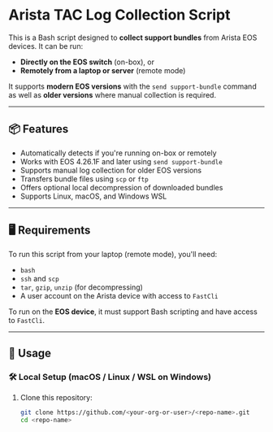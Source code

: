 # Arista TAC Log Collection Script

This is a Bash script designed to **collect support bundles** from Arista EOS devices. It can be run:
- **Directly on the EOS switch** (on-box), or
- **Remotely from a laptop or server** (remote mode)

It supports **modern EOS versions** with the `send support-bundle` command as well as **older versions** where manual collection is required.

---

## 📦 Features

- Automatically detects if you're running on-box or remotely
- Works with EOS 4.26.1F and later using `send support-bundle`
- Supports manual log collection for older EOS versions
- Transfers bundle files using `scp` or `ftp`
- Offers optional local decompression of downloaded bundles
- Supports Linux, macOS, and Windows WSL

---

## 🖥 Requirements

To run this script from your laptop (remote mode), you'll need:
- `bash`
- `ssh` and `scp`
- `tar`, `gzip`, `unzip` (for decompressing)
- A user account on the Arista device with access to `FastCli`

To run on the **EOS device**, it must support Bash scripting and have access to `FastCli`.

---

## 🚀 Usage

### 🛠 Local Setup (macOS / Linux / WSL on Windows)

1. Clone this repository:

   ```bash
   git clone https://github.com/<your-org-or-user>/<repo-name>.git
   cd <repo-name>
